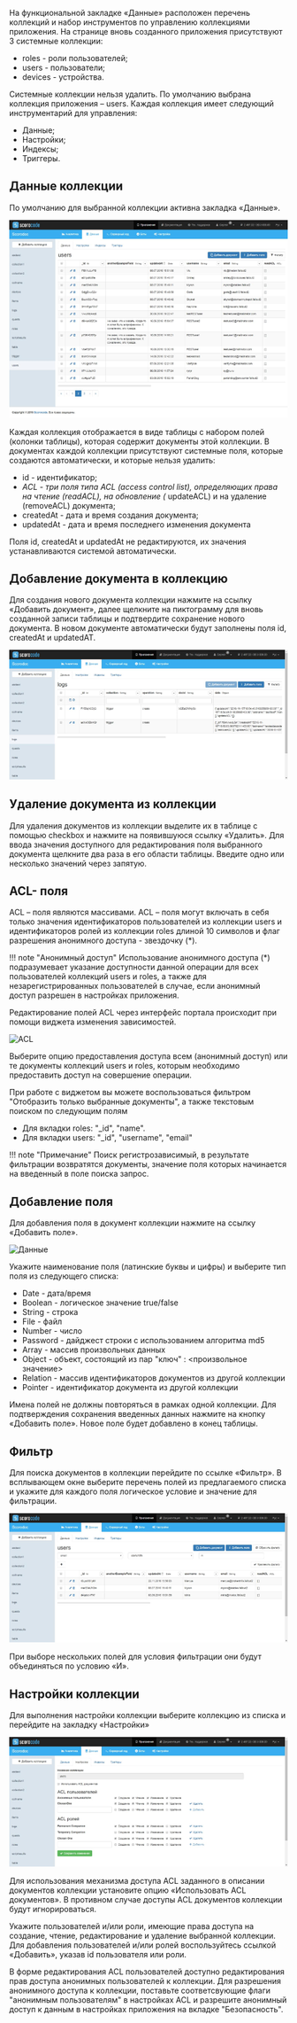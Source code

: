 На функциональной закладке «Данные» расположен перечень коллекций и набор инструментов по управлению коллекциями приложения. На странице вновь созданного приложения присутствуют 3 системные коллекции:

* roles - роли пользователей;
* users - пользователи;
* devices - устройства.

Системные коллекции нельзя удалить. По умолчанию выбрана коллекция приложения – users. Каждая коллекция имеет следующий инструментарий для управления:

* Данные;
* Настройки;
* Индексы;
* Триггеры.

## Данные коллекции

По умолчанию для выбранной коллекции активна закладка «Данные».

![Данные](../img/data.png)

Каждая коллекция отображается в виде таблицы с набором полей (колонки таблицы), которая содержит документы этой коллекции. В документах каждой коллекции присутствуют системные поля, которые создаются автоматически, и которые нельзя удалить:

* id - идентификатор;
* *ACL - три поля типа ACL (access control list), определяющих права на чтение (readACL), на обновление (* updateACL) и на удаление (removeACL) документа;
* createdAt - дата и время создания документа;
* updatedAt - дата и время последнего изменения документа

Поля id, createdAt и updatedAt не редактируются, их значения устанавливаются системой автоматически.

## Добавление документа в коллекцию

Для создания нового документа коллекции нажмите на ссылку «Добавить документ», далее щелкните на пиктограмму для вновь созданной записи таблицы и подтвердите сохранение нового документа. В новом документе автоматически будут заполнены поля id, createdAt и updatedAT.

![Данные](../img/dataadddoc.png)

## Удаление документа из коллекции

Для удаления документов из коллекции выделите их в таблице с помощью checkbox и нажмите на появившуюся ссылку «Удалить». Для ввода значения доступного для редактирования поля выбранного документа щелкните два раза в его области таблицы. Введите одно или несколько значений через запятую.

## ACL- поля

ACL – поля являются массивами. ACL – поля могут включать в себя только значения идентификаторов пользователей из коллекции users и идентификаторов ролей из коллекции roles длиной 10 символов и флаг разрешения анонимного доступа - звездочку (*). 

!!! note "Анонимный доступ"
    Использование анонимного доступа (*) подразумевает указание доступности данной операции для всех пользователей коллекций users и roles, а также для незарегистрированных пользователей в случае, если анонимный доступ разрешен в настройках приложения. 

Редактирование полей ACL через интерфейс портала происходит при помощи виджета изменения зависимостей.

![ACL](.../img/acleditor.png)

Выберите опцию предоставления доступа всем (анонимный доступ) или те документы коллекций users и roles, которым необходимо предоставить доступ на совершение операции. 

При работе с виджетом вы можете воспользоваться фильтром "Отобразить только выбранные документы", а также текстовым поиском по следующим полям

* Для вкладки roles: "_id", "name".
* Для вкладки users: "_id", "username", "email"

!!! note "Примечание"
    Поиск регистрозависимый, в результате фильтрации возвратятся документы, значение поля которых начинается на введенный в поле поиска запрос.

## Добавление поля

Для добавления поля в документ коллекции нажмите на ссылку «Добавить поле».

![Данные](../img/dataadfield.png)

Укажите наименование поля (латинские буквы и цифры) и выберите тип поля из следующего списка:

* Datе - дата/время
* Boolean - логическое значение true/false
* String - строка
* File - файл
* Number - число
* Password - дайджест строки с использованием алгоритма md5
* Array - массив произвольных данных
* Object - объект, состоящий из пар "ключ" : <произвольное значение>
* Relation - массив идентификаторов документов из другой коллекции
* Pointer - идентификатор документа из другой коллекции

Имена полей не должны повторяться в рамках одной коллекции. Для подтверждения сохранения введенных данных нажмите на кнопку «Добавить поле». Новое поле будет добавлено в конец таблицы.

## Фильтр

Для поиска документов в коллекции перейдите по ссылке «Фильтр». В всплывающем окне выберите перечень полей из предлагаемого списка и укажите для каждого поля логическое условие и значение для фильтрации.

![Данные](../img/datafilter.png)


При выборе нескольких полей для условия фильтрации они будут объединяться по условию «И».

## Настройки коллекции

Для выполнения настройки коллекции выберите коллекцию из списка и перейдите на закладку «Настройки»

![Данные](../img/datasettings.png)

Для использования механизма доступа ACL заданного в описании документов коллекции установите опцию «Использовать ACL документов». В противном случае доступы ACL документов коллекции будут игнорироваться.

Укажите пользователей и/или роли, имеющие права доступа на создание, чтение, редактирование и удаление выбранной коллекции. Для добавления пользователей и/или ролей воспользуйтесь ссылкой «Добавить», указав id пользователя или роли.

В форме редактирования ACL пользователей доступно редактирования прав доступа анонимных пользователей к коллекции. Для разрешения анонимного доступа к коллекции, поставьте соответсвующие флаги "анонимным пользователям" в настройках ACL и разрешите анонимный доступ к данным в настройках приложения на вкладке "Безопасность".

